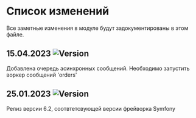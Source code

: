 # Список изменений

Все заметные изменения в модуле будут задокументированы в этом файле.

## 15.04.2023 ![Version](https://img.shields.io/badge/version-v6.2.1-blue)

Добавлена очередь асинхронных сообщений. Необходимо запустить воркер сообщений 'orders' 

## 25.01.2023 ![Version](https://img.shields.io/badge/version-v6.2.0-blue)

Релиз версии 6.2, соотвтетсвующей версии фрейворка Symfony


